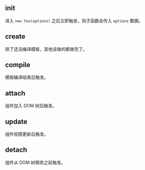 ## init

进入 `new Yox(options)` 之后立即触发，钩子函数会传入 `options` 数据。

## create

除了还没编译模板，其他该做的都做完了。

## compile

模板编译结束后触发。

## attach

组件加入 DOM 树后触发。

## update

组件视图更新后触发。

## detach

组件从 DOM 树移除之前触发。
